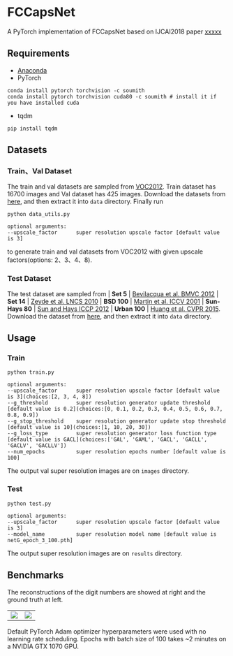 # FCCapsNet
A PyTorch implementation of FCCapsNet based on IJCAI2018 paper [xxxxx](xxxxx)

## Requirements
- [Anaconda](https://www.anaconda.com/download/)
- PyTorch
```
conda install pytorch torchvision -c soumith
conda install pytorch torchvision cuda80 -c soumith # install it if you have installed cuda
```
- tqdm
```
pip install tqdm
```

## Datasets

### Train、Val Dataset
The train and val datasets are sampled from [VOC2012](http://cvlab.postech.ac.kr/~mooyeol/pascal_voc_2012/).
Train dataset has 16700 images and Val dataset has 425 images.
Download the datasets from [here](https://pan.baidu.com/s/1c17nfeo), and then extract it into `data` directory. Finally run
```
python data_utils.py

optional arguments:
--upscale_factor      super resolution upscale factor [default value is 3]
```
to generate train and val datasets from VOC2012 with given upscale factors(options: 2、3、4、8).

### Test Dataset
The test dataset are sampled from 
| **Set 5** |  [Bevilacqua et al. BMVC 2012](http://people.rennes.inria.fr/Aline.Roumy/results/SR_BMVC12.html)
| **Set 14** |  [Zeyde et al. LNCS 2010](https://sites.google.com/site/romanzeyde/research-interests)
| **BSD 100** | [Martin et al. ICCV 2001](https://www.eecs.berkeley.edu/Research/Projects/CS/vision/bsds/)
| **Sun-Hays 80** | [Sun and Hays ICCP 2012](http://cs.brown.edu/~lbsun/SRproj2012/SR_iccp2012.html)
| **Urban 100** | [Huang et al. CVPR 2015](https://sites.google.com/site/jbhuang0604/publications/struct_sr).
Download the dataset from [here](https://pan.baidu.com/s/1nuGyn8l), and then extract it into `data` directory.

## Usage

### Train

```
python train.py

optional arguments:
--upscale_factor      super resolution upscale factor [default value is 3](choices:[2, 3, 4, 8])
--g_threshold         super resolution generator update threshold [default value is 0.2](choices:[0, 0.1, 0.2, 0.3, 0.4, 0.5, 0.6, 0.7, 0.8, 0.9])
--g_stop_threshold    super resolution generator update stop threshold [default value is 10](choices:[1, 10, 20, 30])
--g_loss_type         super resolution generator loss function type [default value is GACL](choices:['GAL', 'GAML', 'GACL', 'GACLL', 'GACLV', 'GACLLV'])
--num_epochs          super resolution epochs number [default value is 100]
```
The output val super resolution images are on `images` directory.

### Test
```
python test.py

optional arguments:
--upscale_factor      super resolution upscale factor [default value is 3]
--model_name          super resolution model name [default value is netG_epoch_3_100.pth]
```
The output super resolution images are on `results` directory.

## Benchmarks
The reconstructions of the digit numbers are showed at right and the ground truth at left.
<table>
  <tr>
    <td>
     <img src="results/ground_truth.jpg"/>
    </td>
    <td>
     <img src="results/reconstruction.jpg"/>
    </td>
  </tr>
</table>

Default PyTorch Adam optimizer hyperparameters were used with no learning rate scheduling. 
Epochs with batch size of 100 takes ~2 minutes on a NVIDIA GTX 1070 GPU. 

